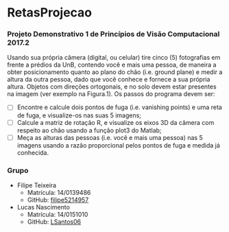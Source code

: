 # RetasProjecao
### Projeto Demonstrativo 1 de Princípios de Visão Computacional 2017.2
Usando sua própria câmera (digital, ou celular) tire cinco (5) fotografias em frente a prédios da UnB, 
contendo você e mais uma pessoa, de maneira a obter posicionamento quanto ao plano do chão (i.e. 
ground plane) e medir a altura da outra pessoa, dado que você conhece e fornece a sua própria altura.
Objetos com direções ortogonais, e no solo devem estar presentes na imagem (ver exemplo na 
Figura.1). Os passos do programa devem ser: 

 - [ ] Encontre e calcule dois pontos de  fuga (i.e. vanishing points) e uma reta de fuga, e visualize-os nas suas 5 imagens;
 - [ ] Calcule a matriz de rotação R, e visualize os eixos 3D da câmera com respeito ao chão usando a função plot3 do Matlab; 
 - [ ] Meça as alturas das pessoas (i.e. você e mais uma pessoa) nas 5 imagens usando a razão proporcional pelos pontos de 
 fuga e medida já conhecida.

### Grupo
* Filipe Teixeira
  * Matrícula: 14/0139486
  * GitHub: [filipe5214957](https://github.com/filipe5214957)
* Lucas Nascimento
  * Matrícula: 14/0151010
  * GitHub: [LSantos06](https://github.com/LSantos06) 

